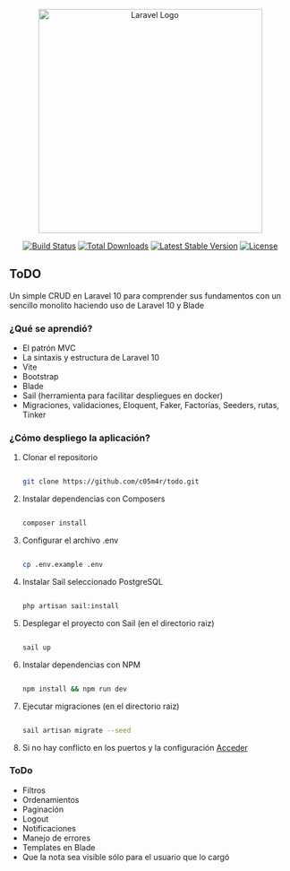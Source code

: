 <p align="center"><a href="https://laravel.com" target="_blank"><img src="https://raw.githubusercontent.com/laravel/art/master/logo-lockup/5%20SVG/2%20CMYK/1%20Full%20Color/laravel-logolockup-cmyk-red.svg" width="400" alt="Laravel Logo"></a></p>

<p align="center">
<a href="https://github.com/laravel/framework/actions"><img src="https://github.com/laravel/framework/workflows/tests/badge.svg" alt="Build Status"></a>
<a href="https://packagist.org/packages/laravel/framework"><img src="https://img.shields.io/packagist/dt/laravel/framework" alt="Total Downloads"></a>
<a href="https://packagist.org/packages/laravel/framework"><img src="https://img.shields.io/packagist/v/laravel/framework" alt="Latest Stable Version"></a>
<a href="https://packagist.org/packages/laravel/framework"><img src="https://img.shields.io/packagist/l/laravel/framework" alt="License"></a>
</p>

## ToDO

Un simple CRUD en Laravel 10 para comprender sus fundamentos con un sencillo monolito haciendo uso de Laravel 10 y Blade

### ¿Qué se aprendió?

- El patrón MVC
- La sintaxis y estructura de Laravel 10
- Vite
- Bootstrap
- Blade
- Sail (herramienta para facilitar despliegues en docker)
- Migraciones, validaciones, Eloquent, Faker, Factorías, Seeders, rutas, Tinker

### ¿Cómo despliego la aplicación?

1. Clonar el repositorio

    ``` bash

    git clone https://github.com/c05m4r/todo.git

    ```
2. Instalar dependencias con Composers

    ``` bash

    composer install

    ```
    
3. Configurar el archivo .env

    ``` bash

    cp .env.example .env

    ```
    
4. Instalar Sail seleccionado PostgreSQL

    ``` bash

    php artisan sail:install

    ```

5. Desplegar el proyecto con Sail (en el directorio raiz)

    ``` bash

    sail up

    ```

6. Instalar dependencias con NPM

    ``` bash

    npm install && npm run dev

    ```
7. Ejecutar migraciones (en el directorio raiz)

    ``` bash

    sail artisan migrate --seed

    ```

8. Si no hay conflicto en los puertos y la configuración [Acceder](http://localhost/)

### ToDo

* Filtros
* Ordenamientos
* Paginación
* Logout
* Notificaciones
* Manejo de errores
* Templates en Blade
* Que la nota sea visible sólo para el usuario que lo cargó
